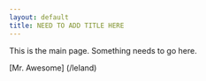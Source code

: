 ```yaml
---
layout: default
title: NEED TO ADD TITLE HERE
---
```


This is the main page.  Something needs to go here.

[Mr. Awesome] (/leland)